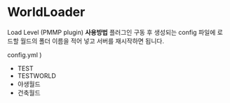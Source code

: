 # WorldLoader
Load Level (PMMP plugin)
<b>사용방법</b>
플러그인 구동 후 생성되는 config 파일에 로드할 월드의 폴더 이름을 적어 넣고 서버를 재시작하면 됩니다.

config.yml )
- TEST
- TESTWORLD
- 야생월드
- 건축월드
